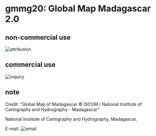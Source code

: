 # gmmg20: Global Map Madagascar 2.0
## non-commercial use
![attribution](https://globalmaps.github.io/globalmaps/attribution.png)
## commercial use
![inquiry](https://globalmaps.github.io/globalmaps/inquiry.png)

## note
Credit: "Global Map of Madagascar © ISCGM / National Institute of Cartography and Hydrography - Madagascar"

National Institute of Cartography and Hydrography, Madagascar. 

E-mail: ![email](https://www.iscgm.org/gmd/images/email/madagascar.png)
